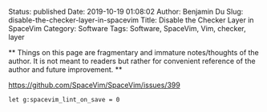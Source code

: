 Status: published
Date: 2019-10-19 01:08:02
Author: Benjamin Du
Slug: disable-the-checker-layer-in-spacevim
Title: Disable the Checker Layer in SpaceVim
Category: Software
Tags: Software, SpaceVim, Vim, checker, layer

**
Things on this page are fragmentary and immature notes/thoughts of the author.
It is not meant to readers but rather for convenient reference of the author and future improvement.
**

https://github.com/SpaceVim/SpaceVim/issues/399

```
let g:spacevim_lint_on_save = 0
```
